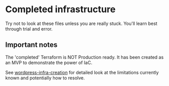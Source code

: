 # Completed infrastructure

Try not to look at these files unless you are really stuck. You'll learn best through trial and error.

## Important notes
The 'completed' Terraform is NOT Production ready. It has been created as an MVP to demonstrate the power of IaC.

See [wordpress-infra-creation](../wordpress-infra-creation.md) for detailed look at the limitations currently known and potentially how to resolve.

